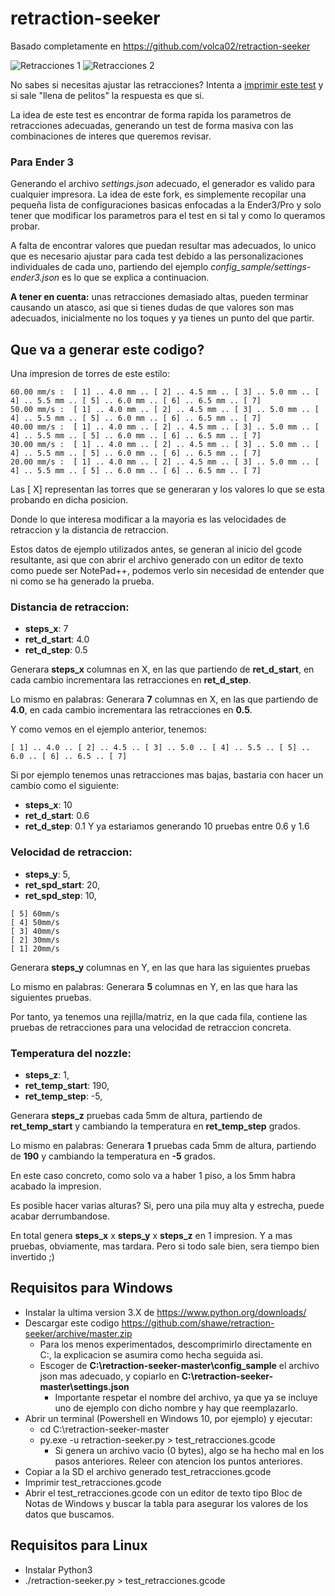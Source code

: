 # retraction-seeker

Basado completamente en https://github.com/volca02/retraction-seeker

![Retracciones 1](https://cdn.thingiverse.com/renders/10/b3/ff/01/dc/cDSC_0050_preview_featured.jpg)
![Retracciones 2](https://cdn.thingiverse.com/renders/5c/51/01/9b/33/1355deb5276418003ca1f1376e1173a4_preview_featured.jpg)

No sabes si necesitas ajustar las retracciones? Intenta a [imprimir este test](https://www.thingiverse.com/thing:909901) y si sale "llena de pelitos" la respuesta es que si.

La idea de este test es encontrar de forma rapida los parametros de retracciones adecuadas, generando un test de forma masiva con las combinaciones de interes que queremos revisar.

### Para Ender 3

Generando el archivo *settings.json* adecuado, el generador es valido para cualquier impresora. La idea de este fork, es simplemente recopilar una pequeña lista de configuraciones basicas enfocadas a la Ender3/Pro y solo tener que modificar los parametros para el test en si tal y como lo queramos probar.

A falta de encontrar valores que puedan resultar mas adecuados, lo unico que es necesario ajustar para cada test debido a las personalizaciones individuales de cada uno, partiendo del ejemplo *config_sample/settings-ender3.json* es lo que se explica a continuacion.

**A tener en cuenta:** unas retracciones demasiado altas, pueden terminar causando un atasco, asi que si tienes dudas de que valores son mas adecuados, inicialmente no los toques y ya tienes un punto del que partir.

## Que va a generar este codigo?

Una impresion de torres de este estilo:

```
60.00 mm/s :  [ 1] .. 4.0 mm .. [ 2] .. 4.5 mm .. [ 3] .. 5.0 mm .. [ 4] .. 5.5 mm .. [ 5] .. 6.0 mm .. [ 6] .. 6.5 mm .. [ 7]
50.00 mm/s :  [ 1] .. 4.0 mm .. [ 2] .. 4.5 mm .. [ 3] .. 5.0 mm .. [ 4] .. 5.5 mm .. [ 5] .. 6.0 mm .. [ 6] .. 6.5 mm .. [ 7]
40.00 mm/s :  [ 1] .. 4.0 mm .. [ 2] .. 4.5 mm .. [ 3] .. 5.0 mm .. [ 4] .. 5.5 mm .. [ 5] .. 6.0 mm .. [ 6] .. 6.5 mm .. [ 7]
30.00 mm/s :  [ 1] .. 4.0 mm .. [ 2] .. 4.5 mm .. [ 3] .. 5.0 mm .. [ 4] .. 5.5 mm .. [ 5] .. 6.0 mm .. [ 6] .. 6.5 mm .. [ 7]
20.00 mm/s :  [ 1] .. 4.0 mm .. [ 2] .. 4.5 mm .. [ 3] .. 5.0 mm .. [ 4] .. 5.5 mm .. [ 5] .. 6.0 mm .. [ 6] .. 6.5 mm .. [ 7]
```

Las [ X] representan las torres que se generaran y los valores lo que se esta probando en dicha posicion.

Donde lo que interesa modificar a la mayoria es las velocidades de retraccion y la distancia de retraccion.

Estos datos de ejemplo utilizados antes, se generan al inicio del gcode resultante, asi que con abrir el archivo generado con un editor de texto como puede ser NotePad++, podemos verlo sin necesidad de entender que ni como se ha generado la prueba.  

### Distancia de retraccion:
- **steps_x**: 7
- **ret_d_start**: 4.0
- **ret_d_step**: 0.5

Generara **steps_x** columnas en X, en las que partiendo de **ret_d_start**, en cada cambio incrementara las retracciones en **ret_d_step**.

Lo mismo en palabras: Generara **7** columnas en X, en las que partiendo de **4.0**, en cada cambio incrementara las retracciones en **0.5**.

Y como vemos en el ejemplo anterior, tenemos:  

```
[ 1] .. 4.0 .. [ 2] .. 4.5 .. [ 3] .. 5.0 .. [ 4] .. 5.5 .. [ 5] .. 6.0 .. [ 6] .. 6.5 .. [ 7]

```

Si por ejemplo tenemos unas retracciones mas bajas, bastaria con hacer un cambio como el siguiente:
- **steps_x**: 10
- **ret_d_start**: 0.6
- **ret_d_step**: 0.1
Y ya estariamos generando 10 pruebas entre 0.6 y 1.6

### Velocidad de retraccion:
- **steps_y**: 5,
- **ret_spd_start**: 20,
- **ret_spd_step**: 10,

```
[ 5] 60mm/s
[ 4] 50mm/s
[ 3] 40mm/s
[ 2] 30mm/s
[ 1] 20mm/s
```

Generara **steps_y** columnas en Y, en las que hara las siguientes pruebas

Lo mismo en palabras: Generara **5** columnas en Y, en las que hara las siguientes pruebas.

Por tanto, ya tenemos una rejilla/matriz, en la que cada fila, contiene las pruebas de retracciones para una velocidad de retraccion concreta.


### Temperatura del nozzle:
- **steps_z**: 1,
- **ret_temp_start**: 190,
- **ret_temp_step**: -5,

Generara **steps_z** pruebas cada 5mm de altura, partiendo de **ret_temp_start** y cambiando la temperatura en **ret_temp_step** grados.

Lo mismo en palabras: Generara **1** pruebas cada 5mm de altura, partiendo de **190** y cambiando la temperatura en **-5** grados.

En este caso concreto, como solo va a haber 1 piso, a los 5mm habra acabado la impresion.

Es posible hacer varias alturas? Si, pero una pila muy alta y estrecha, puede acabar derrumbandose.

En total genera **steps_x** x **steps_y** x **steps_z** en 1 impresion. Y a mas pruebas, obviamente, mas tardara. Pero si todo sale bien, sera tiempo bien invertido ;)


## Requisitos para Windows
- Instalar la ultima version 3.X de https://www.python.org/downloads/
- Descargar este codigo https://github.com/shawe/retraction-seeker/archive/master.zip
  - Para los menos experimentados, descomprimirlo directamente en C:, la explicacion se asumira como hecha seguida asi.
  - Escoger de **C:\retraction-seeker-master\config_sample** el archivo json mas adecuado, y copiarlo en **C:\retraction-seeker-master\settings.json**
    - Importante respetar el nombre del archivo, ya que ya se incluye uno de ejemplo con dicho nombre y hay que reemplazarlo.
- Abrir un terminal (Powershell en Windows 10, por ejemplo) y ejecutar:
  - cd C:\retraction-seeker-master
  - py.exe -u retraction-seeker.py > test_retracciones.gcode
    - Si genera un archivo vacio (0 bytes), algo se ha hecho mal en los pasos anteriores. Releer con atencion los puntos anteriores. 
- Copiar a la SD el archivo generado test_retracciones.gcode
- Imprimir test_retracciones.gcode
- Abrir el test_retracciones.gcode con un editor de texto tipo Bloc de Notas de Windows y buscar la tabla para asegurar los valores de los datos que buscamos.

## Requisitos para Linux
- Instalar Python3
- ./retraction-seeker.py > test_retracciones.gcode
